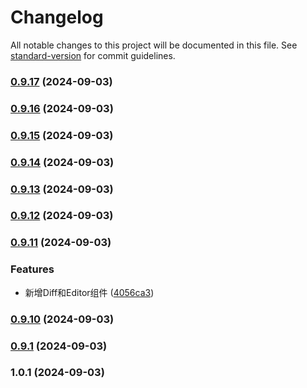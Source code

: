 # Changelog

All notable changes to this project will be documented in this file. See [standard-version](https://github.com/conventional-changelog/standard-version) for commit guidelines.

### [0.9.17](https://github.com/lxjyo/vue-monaco-editor/compare/v0.9.16...v0.9.17) (2024-09-03)

### [0.9.16](https://github.com/lxjyo/vue-monaco-editor/compare/v0.9.15...v0.9.16) (2024-09-03)

### [0.9.15](https://github.com/lxjyo/vue-monaco-editor/compare/v0.9.14...v0.9.15) (2024-09-03)

### [0.9.14](https://github.com/lxjyo/vue-monaco-editor/compare/v0.9.13...v0.9.14) (2024-09-03)

### [0.9.13](https://github.com/lxjyo/vue-monaco-editor/compare/v0.9.12...v0.9.13) (2024-09-03)

### [0.9.12](https://github.com/lxjyo/vue-monaco-editor/compare/v0.9.11...v0.9.12) (2024-09-03)

### [0.9.11](https://github.com/lxjyo/vue-monaco-editor/compare/v0.9.10...v0.9.11) (2024-09-03)


### Features

* 新增Diff和Editor组件 ([4056ca3](https://github.com/lxjyo/vue-monaco-editor/commit/4056ca352bf1be9f29b352ff1424f16ec6d6b26a))

### [0.9.10](https://github.com/lxjyo/vue-monaco-editor/compare/v0.9.1...v0.9.10) (2024-09-03)

### [0.9.1](https://github.com/lxjyo/vue-monaco-editor/compare/v1.0.1...v0.9.1) (2024-09-03)

### 1.0.1 (2024-09-03)

